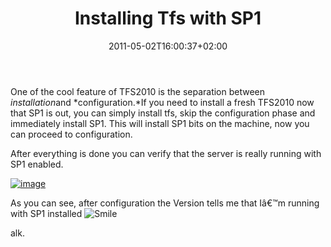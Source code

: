 ﻿---
title: "Installing Tfs with SP1"
description: ""
date: 2011-05-02T16:00:37+02:00
draft: false
tags: [Tfs]
categories: [Team Foundation Server]
---
One of the cool feature of TFS2010 is the separation between *installation*and *configuration.*If you need to install a fresh TFS2010 now that SP1 is out, you can simply install tfs, skip the configuration phase and immediately install SP1. This will install SP1 bits on the machine, now you can proceed to configuration.

After everything is done you can verify that the server is really running with SP1 enabled.

[![image](https://www.codewrecks.com/blog/wp-content/uploads/2011/05/image_thumb.png "image")](https://www.codewrecks.com/blog/wp-content/uploads/2011/05/image.png)

As you can see, after configuration the Version tells me that Iâ€™m running with SP1 installed ![Smile](https://www.codewrecks.com/blog/wp-content/uploads/2011/05/wlEmoticon-smile.png)

alk.
